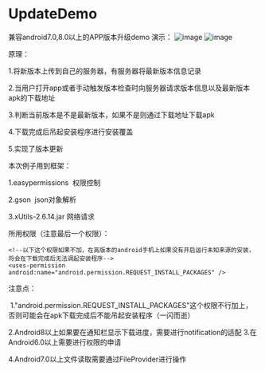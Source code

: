 # UpdateDemo
兼容android7.0,8.0以上的APP版本升级demo
演示：
![image](https://github.com/shouPol/UpdateDemo/blob/master/updateDemo2.gif) ![image](https://github.com/shouPol/UpdateDemo/blob/master/updateDemo1.gif)

原理：

1.将新版本上传到自己的服务器，有服务器将最新版本信息记录

2.当用户打开app或者手动触发版本检查时向服务器请求版本信息以及最新版本apk的下载地址

3.判断当前版本是不是最新版本，如果不是则通过下载地址下载apk

4.下载完成后吊起安装程序进行安装覆盖

5.实现了版本更新

本次例子用到框架：

1.easypermissions  权限控制

2.gson  json对象解析

3.xUtils-2.6.14.jar 网络请求

所用权限（注意最后一个权限）：

 <uses-permission android:name="android.permission.INTERNET"/>
    <uses-permission android:name="android.permission.WRITE_EXTERNAL_STORAGE" />
    <uses-permission android:name="android.permission.READ_EXTERNAL_STORAGE"/>

    <!--以下这个权限如果不加，在高版本的android手机上如果没有开启运行未知来源的安装，将会在下载完成后无法调起安装程序-->
    <uses-permission android:name="android.permission.REQUEST_INSTALL_PACKAGES" />

注意点：

 1."android.permission.REQUEST_INSTALL_PACKAGES"这个权限不行加上，否则可能会在apk下载完成后不能吊起安装程序（一闪而逝）

2.Android8以上如果要在通知栏显示下载进度，需要进行notification的适配
3.在Android6.0以上需要进行权限的申请

4.Android7.0以上文件读取需要通过FileProvider进行操作
